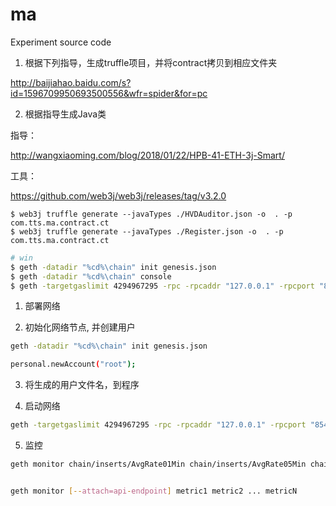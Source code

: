# ma
Experiment source code

1. 根据下列指导，生成truffle项目，并将contract拷贝到相应文件夹

http://baijiahao.baidu.com/s?id=1596709950693500556&wfr=spider&for=pc

2. 根据指导生成Java类 

指导：

http://wangxiaoming.com/blog/2018/01/22/HPB-41-ETH-3j-Smart/

工具：

https://github.com/web3j/web3j/releases/tag/v3.2.0

```shell
$ web3j truffle generate --javaTypes ./HVDAuditor.json -o  . -p com.tts.ma.contract.ct
$ web3j truffle generate --javaTypes ./Register.json -o  . -p com.tts.ma.contract.ct

```

```bash
# win
$ geth -datadir "%cd%\chain" init genesis.json
$ geth -datadir "%cd%\chain" console
$ geth -targetgaslimit 4294967295 -rpc -rpcaddr "127.0.0.1" -rpcport "8545" -port "30301" -rpcapi "eth,web3,personal" -networkid 2018 -identity 2018 -nodiscover -maxpeers 5 -datadir "%cd%\chain" -unlock 0 -rpccorsdomain "*" -mine console
```

1. 部署网络

2. 初始化网络节点, 并创建用户

```bash
geth -datadir "%cd%\chain" init genesis.json

personal.newAccount("root");
```

3. 将生成的用户文件名，到程序

4. 启动网络 

```bash
geth -targetgaslimit 4294967295 -rpc -rpcaddr "127.0.0.1" -rpcport "8545" -port "30301" -rpcapi "eth,web3,personal" -networkid 2018 -identity 2018 -nodiscover -maxpeers 5 -datadir "%cd%\chain" -unlock 0 -rpccorsdomain "*" -mine console
```

5. 监控

```bash
geth monitor chain/inserts/AvgRate01Min chain/inserts/AvgRate05Min chain/inserts/AvgRate15Min chain/inserts/MeanRate chain/inserts/Overall chain/inserts/Percentiles/20 chain/inserts/Percentiles/5 chain/inserts/Percentiles/50 chain/inserts/Percentiles/80 chain/inserts/Percentiles/95


geth monitor [--attach=api-endpoint] metric1 metric2 ... metricN
```